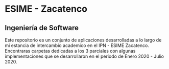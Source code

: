 # ESIME - Zacatenco
## Ingeniería de Software

Este repositorio es un conjunto de aplicaciones desarrolladas a lo largo de mi estancia de intercambio academico en el IPN - ESIME Zacatenco. 
Encontraras carpetas dedicadas a los 3 parciales con algunas implementaciones que se desarrollaron en el periodo de Enero 2020 - Julio 2020. 

